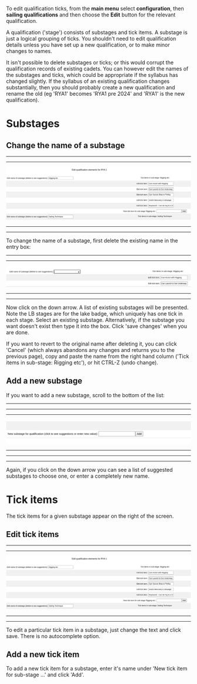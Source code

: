 To edit qualification ticks, from the **main menu** select **configuration**, then **sailing qualifications** and then choose the **Edit** button for the relevant qualification.

A qualification ('stage') consists of substages and tick items. A substage is just a logical grouping of ticks. You shouldn't need to edit qualification details unless you have set up a new qualification, or to make minor changes to names.

It isn't possible to delete substages or ticks; or this would corrupt the qualification records of existing cadets. You can however edit the names of the substages and ticks, which could be appropriate if the syllabus has changed slightly. If the syllabus of an existing qualification changes substantially, then you should probably create a new qualification and rename the old (eg 'RYA1' becomes 'RYA1 pre 2024' and 'RYA1' is the new qualification). 

# Substages

## Change the name of a substage

***
***
![edit_qualification_1.png](/static/edit_qualification_1.png)
***
***

To change the name of a substage, first delete the existing name in the entry box:

***
***
![edit_qualification2.png](/static/edit_qualification2.png)
***
***

Now click on the down arrow. A list of existing substages will be presented. Note the LB stages are for the lake badge, which uniquely has one tick in each stage. Select an existing substage. Alternatively, if the substage you want doesn't exist then type it into the box. Click 'save changes' when you are done.

If you want to revert to the original name after deleting it, you can click 'Cancel' (which always abandons any changes and returns you to the previous page), copy and paste the name from the right hand column ('Tick items in sub-stage: Rigging etc'), or hit CTRL-Z (undo change).

## Add a new substage

If you want to add a new substage, scroll to the bottom of the list:

***
***
***
![edit_qualification3.png](/static/edit_qualification3.png)
***
***
***

Again, if you click on the down arrow you can see a list of suggested substages to choose one, or enter a completely new name.

# Tick items

The tick items for a given substage appear on the right of the screen.

## Edit tick items

***
***
![edit_qualification_1.png](/static/edit_qualification_1.png)
***
***

To edit a particular tick item in a substage, just change the text and click save. There is no autocomplete option.

## Add a new tick item

To add a new tick item for a substage, enter it's name under 'New tick item for sub-stage ...' and click 'Add'.